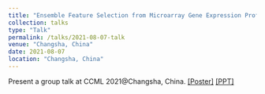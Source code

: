 ```yaml
---
title: "Ensemble Feature Selection from Microarray Gene Expression Profiles"
collection: talks
type: "Talk"
permalink: /talks/2021-08-07-talk
venue: "Changsha, China"
date: 2021-08-07
location: "Changsha, China"
---
```


Present a group talk at CCML 2021@Changsha, China.
[[Poster]](http://ag-wang.github.io/files/CCML2021墙展PPT-6##.pptx)  [[PPT]](http://ag-wang.github.io/files/面向微阵列基因表达数据的集成特征选择方法_CCML2021-202108.pdf) 
